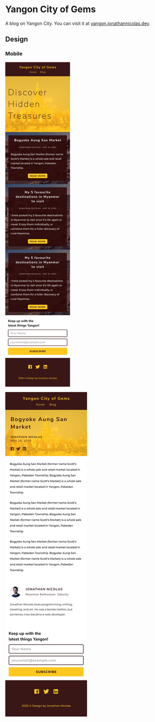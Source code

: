 # Yangon City of Gems

A blog on Yangon City. You can visit it at [yangon.jonathannicolas.dev](http://yangon.jonathannicolas.dev).

## Design

### Mobile

![Home](assets/screenshots/home.jpg)

![Post](assets/screenshots/post.jpg)
